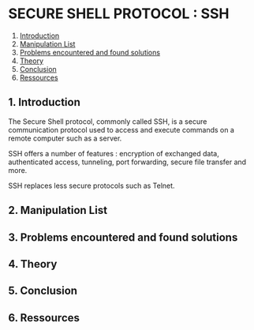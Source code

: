# SECURE SHELL PROTOCOL : SSH

1. [Introduction](#1-introduction)
2. [Manipulation List](#2-manipulation-list)
3. [Problems encountered and found solutions](#3-problems-encountered-and-found-solutions)
4. [Theory](#4-theory)
5. [Conclusion](#5-conclusion)
6. [Ressources](#6-ressources)

## 1. Introduction
The Secure Shell protocol, commonly called SSH, is a secure communication protocol used to access and execute commands on a remote computer such as a server.

SSH offers a number of features : encryption of exchanged data, authenticated access, tunneling, port forwarding, secure file transfer and more.

SSH replaces less secure protocols such as Telnet.

## 2. Manipulation List

## 3. Problems encountered and found solutions

## 4. Theory

## 5. Conclusion

## 6. Ressources


